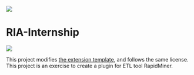 ![](http://latex.codecogs.com/gif.latex?x=\\frac{-b\\pm\\sqrt{b^2-4ac}}{2a})

# RIA-Internship
<img src="http://latex.codecogs.com/gif.latex?x=\frac{-b\pm\sqrt{b^2-4ac}}{2a}" />  

This project modifies [the extension template](https://github.com/rapidminer/rapidminer-extension-template), and follows the same license. This project is an exercise to create a plugin for ETL tool RapidMiner.

